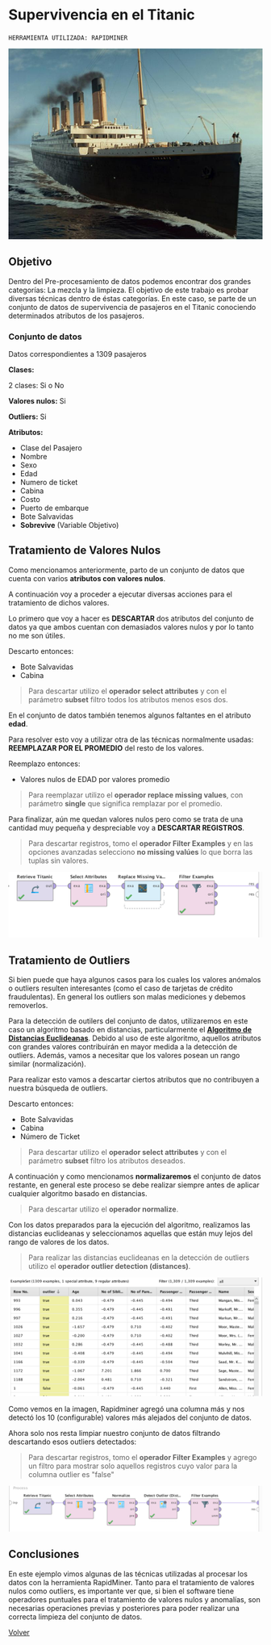 
# Supervivencia en el Titanic	

`HERRAMIENTA UTILIZADA: RAPIDMINER`


![](./Interior3.jpg)

## Objetivo

Dentro del Pre-procesamiento de datos podemos encontrar dos grandes categorías:
La mezcla y la limpieza.
El objetivo de este trabajo es probar diversas técnicas dentro de éstas categorías.
En este caso, se parte de un conjunto de datos de supervivencia de pasajeros en el Titanic conociendo determinados atributos de los pasajeros.


### Conjunto de datos

Datos correspondientes a 1309 pasajeros

**Clases:**

2 clases: Si o No

**Valores nulos:**
Si

**Outliers:**
Si

**Atributos:**
                
+ Clase del Pasajero
+ Nombre
+ Sexo
+ Edad
+ Numero de ticket
+ Cabina
+ Costo
+ Puerto de embarque
+ Bote Salvavidas
+ **Sobrevive** (Variable Objetivo)


## Tratamiento de Valores Nulos

Como mencionamos anteriormente, parto de un conjunto de datos que cuenta con varios **atributos con valores nulos**.

A continuación voy a proceder a ejecutar diversas acciones para el tratamiento de dichos valores.

Lo primero que voy a hacer es **DESCARTAR** dos atributos del conjunto de datos ya que ambos cuentan con demasiados valores nulos y por lo tanto no me son útiles. 

Descarto entonces:

+ Bote Salvavidas
+ Cabina

> Para descartar utilizo el **operador select attributes** y con el parámetro **subset** filtro todos los atributos menos esos dos.

En el conjunto de datos también tenemos algunos faltantes en el atributo **edad**.

Para resolver esto voy a utilizar otra de las técnicas normalmente usadas: **REEMPLAZAR POR EL PROMEDIO** del resto de los valores.

Reemplazo entonces:

+ Valores nulos de EDAD por valores promedio

> Para reemplazar utilizo el **operador replace missing values**, con parámetro **single** que significa remplazar por el promedio.

Para finalizar, aún me quedan valores nulos pero como se trata de una cantidad muy pequeña y despreciable voy a **DESCARTAR REGISTROS**.

> Para descartar registros, tomo el **operador Filter Examples** y en las opciones avanzadas selecciono **no missing valúes** lo que borra las tuplas sin valores.

![](./mis.png)

## Tratamiento de Outliers

Si bien puede que haya algunos casos para los cuales los valores anómalos o outliers resulten interesantes (como el caso de tarjetas de crédito fraudulentas). En general los outliers son malas mediciones y debemos removerlos.

Para la detección de outilers del conjunto de datos, utilizaremos en este caso un algoritmo basado en distancias, particularmente el [**Algoritmo de Distancias Euclideanas**](./Euclidean.md). Debido al uso de este algoritmo, aquellos atributos con grandes valores contribuirán en mayor medida a la detección de outliers. Además, vamos a necesitar que los valores posean un rango similar (normalización).

Para realizar esto vamos a descartar ciertos atributos que no contribuyen a nuestra búsqueda de outliers.

Descarto entonces:

+ Bote Salvavidas
+ Cabina
+ Número de Ticket

> Para descartar utilizo el **operador select attributes** y con el parámetro **subset** filtro los atributos deseados.

A continuación y como mencionamos **normalizaremos** el conjunto de datos restante, en general este proceso se debe realizar siempre antes de aplicar cualquier algoritmo basado en distancias.

> Para descartar utilizo el **operador normalize**.

Con los datos preparados para la ejecución del algoritmo, realizamos las distancias euclideanas y seleccionamos aquellas que están muy lejos del rango de valores de los datos.

> Para realizar las distancias euclideanas en la detección de outliers utilizo el **operador outlier detection (distances)**.

![](./out.png)

Como vemos en la imagen, Rapidminer agregó una columna más y nos detectó los 10 (configurable) valores más alejados del conjunto de datos.

Ahora solo nos resta limpiar nuestro conjunto de datos filtrando descartando esos outliers detectados:

> Para descartar registros, tomo el **operador Filter Examples** y agrego un filtro para mostrar solo aquellos registros cuyo valor para la columna outlier es "false"

![](./outfin.png)

## Conclusiones

En este ejemplo vimos algunas de las técnicas utilizadas al procesar los datos con la herramienta RapidMiner. Tanto para el tratamiento de valores nulos como outliers, es importante ver que, si bien el software tiene operadores puntuales para el tratamiento de valores nulos y anomalías, son necesarias operaciones previas y posteriores para poder realizar una correcta limpieza del conjunto de datos.









[Volver](./../README.md)
